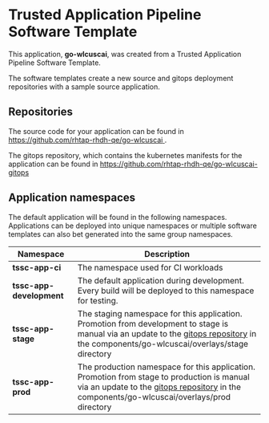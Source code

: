 # Trusted Application Pipeline Software Template

This application, **go-wlcuscai**, was created from a Trusted Application Pipeline Software Template.

The software templates create a new source and gitops deployment repositories with a sample source application. 

## Repositories

The source code for your application can be found in [https://github.com/rhtap-rhdh-qe/go-wlcuscai ](https://github.com/rhtap-rhdh-qe/go-wlcuscai ).
 
The gitops repository, which contains the kubernetes manifests for the application can be found in 
[https://github.com/rhtap-rhdh-qe/go-wlcuscai-gitops ](https://github.com/rhtap-rhdh-qe/go-wlcuscai-gitops ) 

## Application namespaces 

The default application will be found in the following namespaces. Applications can be deployed into unique namespaces or multiple software templates can also bet generated into the same group namespaces.  

|  Namespace   |  Description   |  
| -------- | -------- |
| **tssc-app-ci** | The namespace used for CI workloads |
| **tssc-app-development** | The default application during development. Every build will be deployed to this namespace for testing. |
| **tssc-app-stage** | The staging namespace for this application. Promotion from development to stage is manual via an update to the [gitops repository](https://github.com/rhtap-rhdh-qe/go-wlcuscai-gitops ) in the components/go-wlcuscai/overlays/stage directory |
| **tssc-app-prod** | The production namespace for this application. Promotion from stage to production is manual via an update to the [gitops repository](https://github.com/rhtap-rhdh-qe/go-wlcuscai-gitops ) in the components/go-wlcuscai/overlays/prod directory |